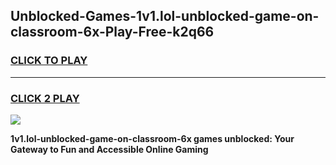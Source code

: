 
## Unblocked-Games-1v1.lol-unblocked-game-on-classroom-6x-Play-Free-k2q66
<h3>
<a href="https://premium76.site?title=1v1.lol-unblocked-game-on-classroom-6x&ref=22A">CLICK TO PLAY</a></h3>
<hr>

<h3>
<a href="https://premium76.site?title=1v1.lol-unblocked-game-on-classroom-6x&ref=22A">CLICK 2 PLAY</a>
  
</h3>

<a href="https://premium76.site?title=1v1.lol-unblocked-game-on-classroom-6x&ref=22A"><img src="https://clearcache.store/games.png"></a>


**1v1.lol-unblocked-game-on-classroom-6x games unblocked: Your Gateway to Fun and Accessible Online Gaming**
